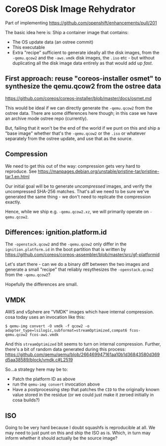 # CoreOS Disk Image Rehydrator

Part of implementing https://github.com/openshift/enhancements/pull/201

The basic idea here is: Ship a container image that contains:

 - The OS update data (an ostree commit)
 - This executable
 - Extra "recipe" sufficient to generate ideally all the disk images, from
   the `-qemu.qcow2` and the `-aws.vmdk` disk images, the `.iso` etc - but without
   duplicating all the disk image data entirely as that would add up *fast*.

## First approach: reuse "coreos-installer osmet" to synthesize the qemu.qcow2 from the ostree data

https://github.com/coreos/coreos-installer/blob/master/docs/osmet.md

This would be ideal if we can directly generate the `-qemu.qcow2` from
the ostree data.  There are some differences here though; in this
case we have an archive mode ostree repo (currently).

But, failing that it won't be the end of the world if we punt on
this and ship a "base image" whether that's the `-qemu.qcow2` or the `.iso`
or whatever separately from the ostree update, and use that as the source.

## Compression

We need to get this out of the way: compression gets very hard to reproduce.
See https://manpages.debian.org/unstable/pristine-tar/pristine-tar.1.en.html

Our initial goal will be to generate *uncompressed* images, and verify
the uncompressed SHA-256 matches.  That's all we need to be sure we've
generated the same thing - we don't need to replicate the compression exactly.

Hence, while we ship e.g. `-qemu.qcow2.xz`, we will primarily operate on
`-qemu.qcow2`.

## Differences: ignition.platform.id

The `-openstack.qcow2` and the `-qemu.qcow2` only differ in the
`ignition.platform.id` in the boot partition that is written
by https://github.com/coreos/coreos-assembler/blob/master/src/gf-platformid

Let's start there - can we do a binary diff between the two images
and generate a small "recipe" that reliably resythesizes the `-openstack.qcow2`
from the `-qemu.qcow2`?

Hopefully the differences are small.

## VMDK

AWS and vSphere are "VMDK" images which have internal compression.  cosa
today uses an invocation like this:

```
$ qemu-img convert -O vmdk -f qcow2 -o adapter_type=lsilogic,subformat=streamOptimized,compat6 fcos-qemu.qcow2 fcos-aws.vmdk
```

And this `streamOptimized` bit seems to turn on internal compression.
Further, there's a bit of random data generated during this process:
https://github.com/qemu/qemu/blob/266469947161aa10b1d36843580d369d5aa38589/block/vmdk.c#L2519

So...a strategy here may be to:

- Patch the platform ID as above
- run the `qemu-img convert` invocation above
- Have a postprocessing step that patches the `CID` to the originally known value
  stored in the residue (or we could just make it zeroed initially in cosa builds?)

## ISO

Going to be very hard because I doubt squashfs is reproducible at all.  We may
need to just punt on this and ship the ISO as is.  Which, in turn may inform
whether it should actually be the source image?
